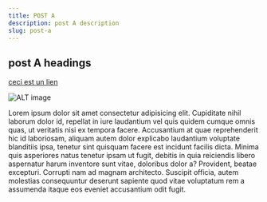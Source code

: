 ```yaml
---
title: POST A
description: post A description
slug: post-a
---
```


## post A headings

[ceci est un lien](https://content.nuxtjs.org/displaying)

![ALT image](https://static.lexpress.fr/medias_12243/w_1536,h_859,c_crop,x_0,y_543/w_480,h_270,c_fill,g_north/v1595935234/annecy-lac_6268888.jpeg "text hover")

Lorem ipsum dolor sit amet consectetur adipisicing elit. Cupiditate nihil laborum dolor id, repellat in iure laudantium
vel quis quidem cumque omnis quas, ut veritatis nisi ex tempora facere. Accusantium at quae reprehenderit hic id
laboriosam, aliquam autem dolor explicabo laudantium voluptate blanditiis ipsa, tenetur sint quisquam facere est
incidunt facilis dicta. Minima quis asperiores natus tenetur ipsam ut fugit, debitis in quia reiciendis libero
aspernatur harum inventore sunt vitae, doloribus dolor a? Provident, beatae excepturi. Corrupti nam ad magnam
architecto. Suscipit officia, autem molestias consequuntur deserunt sapiente quod vitae voluptatum rem a assumenda
itaque eos eveniet accusantium odit fugit.
